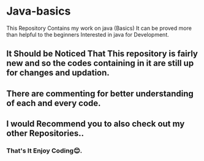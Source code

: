 # Java-basics

This Repository Contains my work on java (Basics) It can be proved more than helpful to the beginners Interested in java for Development.

## It Should be Noticed That This repository is fairly new and so the codes containing in it are still up for changes and updation.

## There are commenting for better understanding of each and every code.
## I would Recommend you to also check out my other Repositories..

### That's It Enjoy Coding😊.

